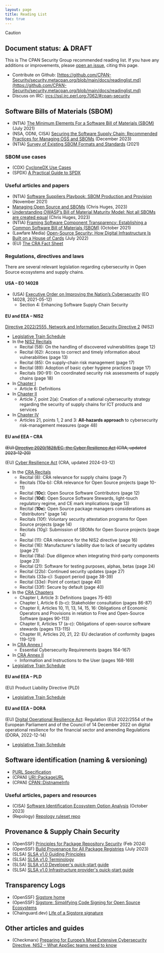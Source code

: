 ```yaml
---
layout: page
title: Reading List
toc: true
---
```


> [!CAUTION]
> ## Document status: ⚠️  DRAFT
> This is The CPAN Security Group recommended reading list.
> If you have any additions or improvements, please [open an issue](https://github.com/CPAN-Security/security.metacpan.org/issues), citing this page.
>
> - Contribute on Github: [https://github.com/CPAN-Security/security.metacpan.org/blob/main/docs/readinglist.md](https://github.com/CPAN-Security/security.metacpan.org/blob/main/docs/readinglist.md)
> - Discuss on IRC: [ircs://ssl.irc.perl.org:7062/#cpan-security](ircs://ssl.irc.perl.org:7062/#cpan-security)


## Software Bills of Materials (SBOM)

* (NTIA) [The Minimum Elements For a Software Bill of Materials (SBOM)](https://www.ntia.doc.gov/files/ntia/publications/sbom_minimum_elements_report.pdf) (July 2021)
* (NSA, ODNI, CISA) [Securing the Software Supply Chain: Recommended Practices for Managing OSS and SBOMs](https://media.defense.gov/2023/Dec/11/2003355557/-1/-1/0/ESF_SECURING_THE_SOFTWARE_SUPPLY_CHAIN%20RECOMMENDED%20PRACTICES%20FOR%20MANAGING%20OPEN%20SOURCE%20SOFTWARE%20AND%20SOFTWARE%20BILL%20OF%20MATERIALS.PDF) (December 2023)
* (NTIA) [Survey of Existing SBOM Formats and Standards](https://www.ntia.gov/sites/default/files/publications/sbom_formats_survey-version-2021_0.pdf) (2021)

### SBOM use cases

* (CDX) [CycloneDX Use Cases](https://cyclonedx.org/use-cases/)
* (SPDX) [A Practical Guide to SPDX](https://fossa.com/learn/spdx)

### Useful articles and papers

* (NTIA) [Software Suppliers Playbook: SBOM Production and Provision](https://www.ntia.gov/files/ntia/publications/software_suppliers_sbom_production_and_provision_-_final.pdf) (November 2021)
* [Managing Open Source and SBOMs](https://resilientcyber.substack.com/p/managing-open-source-and-sboms) (Chris Huges, 2023)
* [Understanding OWASP’s Bill of Material Maturity Model: Not all SBOMs are created equal](https://www.csoonline.com/article/1246904/not-all-sboms-are-created-equal-understanding-owasps-bill-of-material-maturity-model.html) (Chris Huges, 2023)
* (NTIA) [Framing Software Component Transparency: Establishing a Common Software Bill of Materials (SBOM)](https://www.ntia.gov/files/ntia/publications/ntia_sbom_framing_2nd_edition_20211021.pdf) (October 2021)
* (Lawfare Media) [Open-Source Security: How Digital Infrastructure Is Built on a House of Cards](https://www.lawfaremedia.org/article/open-source-security-how-digital-infrastructure-built-house-cards) (July 2022)
* (EU) [The CRA Fact Sheet](https://digital-strategy.ec.europa.eu/en/library/cyber-resilience-act-factsheet)

### Regulations, directives and laws

There are several relevant legislation regarding cybersecurity in Open Source ecosystems and supply chains.

#### USA – EO 14028

* (USA) [Executive Order on Improving the Nation’s Cybersecurity](https://www.whitehouse.gov/briefing-room/presidential-actions/2021/05/12/executive-order-on-improving-the-nations-cybersecurity/) (EO 14028, 2021-05-12)
    * Section 4: Enhancing Software Supply Chain Security

#### EU and EEA – NIS2

[Directive 2022/2555, Network and Information Security Directive 2](https://eur-lex.europa.eu/eli/dir/2022/2555) (NIS2)

* [Legislative Train Schedule](https://www.europarl.europa.eu/legislative-train/theme-a-europe-fit-for-the-digital-age/file-review-of-the-nis-directive)
* In the [NIS2 Recitals](https://eur-lex.europa.eu/legal-content/EN/TXT/PDF/?uri=CELEX:32022L2555&qid=1710318619717#page=12)
    * Recital (58): On the handling of discovered vulnerabilities (page 12)
    * Recital (62): Access to correct and timely information about vulnerabilities (page 13)
    * Recital (85): On supply-chain risk management (page 17)
    * Recital (89): Adoption of basic cyber hygiene practices (page 17)
    * Recitals (90-91): On coordinated security risk assessments of supply chains (page 18)
* In [Chapter I](https://eur-lex.europa.eu/legal-content/EN/TXT/PDF/?uri=CELEX:32022L2555&qid=1710318619717#page=32)
    * Article 6: Definitions
* In [Chapter II](https://eur-lex.europa.eu/legal-content/EN/TXT/PDF/?uri=CELEX:32022L2555&qid=1710318619717#page=36)
    * Article 7, point 2(a): Creation of a national cybersecurity strategy regarding the security of supply chains for ICT products and services
* In [Chapter IV](https://eur-lex.europa.eu/legal-content/EN/TXT/PDF/?uri=CELEX:32022L2555&qid=1710318619717#page=48)
    * Articles 21, points 1, 2 and 3: **All-hazards approach** to cybersecurity risk-management measures (page 48)

#### EU and EEA – CRA

~~(EU) [Directive 2020/1828/EC, the Cyber Resilience Act](https://eur-lex.europa.eu/legal-content/EN/TXT/?uri=CONSIL%3AST_17000_2023_INIT&qid=1710309054521) (CRA, updated 2023-12-20)~~

(EU) [Cyber Resilience Act](https://www.europarl.europa.eu/doceo/document/TA-9-2024-0130_EN.html) (CRA, updated 2024-03-12)

* In the [CRA Recitals](https://data.consilium.europa.eu/doc/document/ST-17000-2023-INIT/EN/pdf#page=7)
    * Recital (8): CRA relevance for supply chains (page 7)
    * Recitals (10a-b): CRA relevance for Open Source projects (page 10-11)
    * Recital (**10c**): Open Source Software Contributors (page 12)
    * Recital (**10d**): Open Source Software Stewards, light-touch regulatory regime, and CE mark implications (page 13)
    * Recital (**10e**): Open Source package managers considerations as "distributors" (page 14)
    * Recitals (10f): Voluntary security attestation programs for Open Source projects (page 14)
    * Recitals (10g): Submission of SBOMs for Open Source projects (page 14)
    * Recital (11): CRA relevance for the NIS2 directive (page 16)
    * Recital (16): Manufacturer's liability due to lack of security updates (page 21)
    * Recital (18a): Due diligence when integrating third-party components (page 23)
    * Recital (21): Software for testing purposes, alphas, betas (page 24)
    * Recital (22b): Continued security updates (page 27)
    * Recitals (33a-c): Support period (page 38-39)
    * Recital (33e): Point of contact (page 40)
    * Recital (33f): Secure by default (page 40)
* In the [CRA Chapters](https://data.consilium.europa.eu/doc/document/ST-17000-2023-INIT/EN/pdf#page=75)
    * Chapter I, Article 3: Definitions (pages 75-80)
    * Chapter I, Article 6 (b-c): Stakeholder consultation (pages 86-87)
    * Chapter II, Articles 10, 11, 13, 14, 15, 16: Obligations of Economic Operators and Provisions in relation to Free and Open-Source Software (pages 90-113)
    * Chapter II, Articles 17 (a-c): Obligations of open-source software stewards (pages 113-115)
    * Chapter III, Articles 20, 21, 22: EU declaration of conformity (pages 119-121)
* In [CRA Annex I](https://data.consilium.europa.eu/doc/document/ST-17000-2023-INIT/EN/pdf#page=164)
    * Essential Cybersecurity Requirements (pages 164-167)
* In [CRA Annex II](https://data.consilium.europa.eu/doc/document/ST-17000-2023-INIT/EN/pdf#page=168)
    * Information and Instructions to the User (pages 168-169)
* [Legislative Train Schedule](https://www.europarl.europa.eu/legislative-train/theme-a-europe-fit-for-the-digital-age/file-european-cyber-resilience-act)

#### EU and EEA – PLD

(EU) Product Liability Directive (PLD)

* [Legislative Train Schedule](https://www.europarl.europa.eu/legislative-train/theme-a-europe-fit-for-the-digital-age/file-new-product-liability-directive)

#### EU and EEA – DORA

(EU) [Digital Operational Resilience Act](https://eur-lex.europa.eu/legal-content/EN/TXT/?uri=CELEX%3A32022R2554&qid=1710317679922): Regulation (EU) 2022/2554 of the European Parliament and of the Council of 14 December 2022 on digital operational resilience for the financial sector and amending Regulations (DORA, 2022-12-14)

* [Legislative Train Schedule](https://www.europarl.europa.eu/legislative-train/theme-a-europe-fit-for-the-digital-age/file-cross-sectoral-financial-services-act-1)


## Software identification (naming & versioning)

* [PURL Specification](https://github.com/package-url/purl-spec)
* (CPAN) [URI::PackageURL](https://github.com/giterlizzi/perl-URI-PackageURL)
* (CPAN) [CPAN::DistnameInfo](https://github.com/Perl-Toolchain-Gang/CPAN-DistnameInfo)

### Useful articles, papers and resources

* (CISA) [Software Identification Ecosystem Option Analysis](https://www.cisa.gov/resources-tools/resources/software-identification-ecosystem-option-analysis) (October 2023)
* (Repology) [Repology ruleset repo](https://github.com/repology/repology-rules)


## Provenance & Supply Chain Security

* (OpenSSF) [Principles for Package Repository Security](https://repos.openssf.org/principles-for-package-repository-security) (Feb 2024)
* (OpenSSF) [Build Provenance for All Package Registries](https://repos.openssf.org/build-provenance-for-all-package-registries) (July 2023)
* (SLSA) [SLSA v1.0 Guiding Principles](https://slsa.dev/spec/v1.0/principles)
* (SLSA) [SLSA v1.0 Terminology](https://slsa.dev/spec/v1.0/terminologye)
* (SLSA) [SLSA v1.0 Developer's quick-start guide](https://slsa.dev/get-started)
* (SLSA) [SLSA v1.0 Infrastructure provider's quick-start guide](https://slsa.dev/how-to-infra)


## Transparency Logs

* (OpenSSF) [Sigstore home](https://openssf.org/community/sigstore/)
* (OpenSSF) [Sigstore: Simplifying Code Signing for Open Source Ecosystems](https://openssf.org/blog/2023/11/21/sigstore-simplifying-code-signing-for-open-source-ecosystems/)
* (Chainguard.dev) [Life of a Sigstore signature](https://www.chainguard.dev/unchained/life-of-a-sigstore-signature)


## Other articles and guides

* (Checkmarx) [Preparing for Europe’s Most Extensive Cybersecurity Directive, NIS2 – What AppSec teams need to know](https://checkmarx.com/blog/preparing-for-europes-most-extensive-cybersecurity-directive-nis2-what-appsec-teams-need-to-know/)
